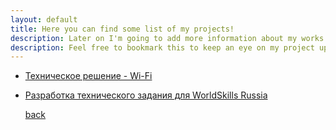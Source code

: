 ```yaml
---
layout: default
title: Here you can find some list of my projects!
description: Later on I'm going to add more information about my works...
description: Feel free to bookmark this to keep an eye on my project updates
---
```


* [Техническое решение - Wi-Fi](http://antochino.github.io/projects/%D0%A2%D0%B5%D1%85%D0%BD%D0%B8%D1%87%D0%B5%D1%81%D0%BA%D0%BE%D0%B5%20%D1%80%D0%B5%D1%88%D0%B5%D0%BD%D0%B8%D0%B5%20-%20Wi-Fi.docx) 
* [Разработка технического задания для WorldSkills Russia](http://antochino.github.io/projects/%D0%A0%D0%B0%D0%B7%D1%80%D0%B0%D0%B1%D0%BE%D1%82%D0%BA%D0%B0%20%D0%B7%D0%B0%D0%B4%D0%B0%D0%BD%D0%B8%D1%8F%20%D0%B4%D0%BB%D1%8F%20WorldSkills%20Russia.docx)




   [back](./)                                                

